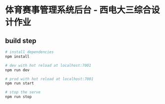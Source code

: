 # 体育赛事管理系统后台 - 西电大三综合设计作业

## build step

``` bash
# install dependencies
npm install

# dev with hot reload at localhost:7001
npm run dev

# prod with hot reload at localhost:7001
npm run start

# stop the serve
npm run stop
```